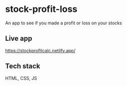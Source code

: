 # stock-profit-loss

An app to see if you made a profit or loss on your stocks

## Live app

https://stockprofitcalc.netlify.app/

## Tech stack

HTML, CSS, JS
